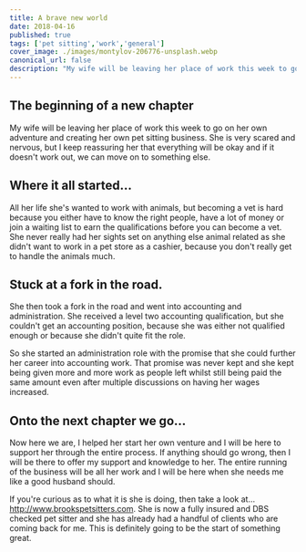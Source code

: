 ```yaml
---
title: A brave new world
date: 2018-04-16
published: true
tags: ['pet sitting','work','general']
cover_image: ./images/montylov-206776-unsplash.webp
canonical_url: false
description: "My wife will be leaving her place of work this week to go on her own adventure and creating her own pet sitting business. She is very scared and nervous, but I keep reassuring her that everything will be okay and if it doesn't work out, we can move on to something else."
---
```


## The beginning of a new chapter

My wife will be leaving her place of work this week to go on her own adventure and creating her own pet sitting business. She is very scared and nervous, but I keep reassuring her that everything will be okay and if it doesn't work out, we can move on to something else.

## Where it all started...

All her life she's wanted to work with animals, but becoming a vet is hard because you either have to know the right people, have a lot of money or join a waiting list to earn the qualifications before you can become a vet. She never really had her sights set on anything else animal related as she didn't want to work in a pet store as a cashier, because you don't really get to handle the animals much.

## Stuck at a fork in the road.

She then took a fork in the road and went into accounting and administration. She received a level two accounting qualification, but she couldn't get an accounting position, because she was either not qualified enough or because she didn't quite fit the role.

So she started an administration role with the promise that she could further her career into accounting work. That promise was never kept and she kept being given more and more work as people left whilst still being paid the same amount even after multiple discussions on having her wages increased.

## Onto the next chapter we go...

Now here we are, I helped her start her own venture and I will be here to support her through the entire process. If anything should go wrong, then I will be there to offer my support and knowledge to her. The entire running of the business will be all her work and I will be here when she needs me like a good husband should.

If you're curious as to what it is she is doing, then take a look at... http://www.brookspetsitters.com. She is now a fully insured and DBS checked pet sitter and she has already had a handful of clients who are coming back for me. This is definitely going to be the start of something great.
